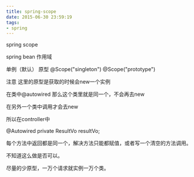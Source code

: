 ```yaml
---
title: spring-scope
date: 2015-06-30 23:59:19
tags:
- spring
---
```

spring scope
<!--more-->
spring bean 作用域

单例（默认） 原型
@Scope("singleton")
@Scope("prototype")

注意
这里的原型是获取的时候会new一个实例

在类中@autowired 那么这个类里就是同一个，不会再去new

在另外一个类中调用才会去new

所以在controller中

@Autowired
private ResultVo resultVo;

每个方法中返回都是同一个，解决方法只能都赋值，或者写一个清空的方法调用。

不知道这么做是否可以。

尽量的少原型，一万个请求就实例一万个类。